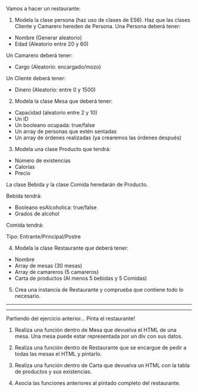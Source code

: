 Vamos a hacer un restaurante:

1) Modela la clase persona (haz uso de clases de ES6). Haz que las clases Cliente y Camarero hereden de Persona.
Una Persona deberá tener:

- Nombre (Generar aleatorio)
- Edad (Aleatorio entre 20 y 60)

Un Camarero deberá tener:

- Cargo (Aleatorio: encargado/mozo)

Un Cliente deberá tener: 

- Dinero (Aleatorio: entre 0 y 1500)

2) Modela la clase Mesa que deberá tener:

- Capacidad (aleatorio entre 2 y 10)
- Un ID
- Un booleano ocupada: true/false
- Un array de personas que estén sentadas
- Un array de órdenes realizadas (ya crearemos las órdenes después)

3) Modela una clase Producto que tendrá:

- Número de existencias
- Calorías
- Precio

La clase Bebida y la clase Comida heredarán de Producto. 

Bebida tendrá:

- Booleano esAlcoholica: true/false
- Grados de alcohol

Comida tendrá:

Tipo: Entrante/Principal/Postre

4) Modela la clase Restaurante que deberá tener:

- Nombre
- Array de mesas (30 mesas)
- Array de camareros (5 camareros)
- Carta de productos (Al menos 5 bebidas y 5 Comidas)


5) Crea una instancia de Restaurante y comprueba que contiene todo lo necesario.

--------------------------------------------------------
--------------------------------------------------------

Partiendo del ejercicio anterior... Pinta el restaurante!


1) Realiza una función dentro de Mesa que devuelva el HTML de una mesa. Una mesa puede estar representada por un div con sus datos.

2) Realiza una función dentro de Restaurante que se encargue de pedir a todas las mesas el HTML y pintarlo.

3) Realiza una función dentro de Carta que devuelva un HTML con la tabla de productos y sus existencias.

4) Asocia las funciones anteriores al pintado completo del restaurante.​